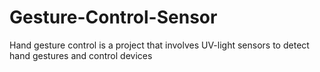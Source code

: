 # Gesture-Control-Sensor
Hand gesture control is a project that involves UV-light sensors to detect hand gestures and control devices
